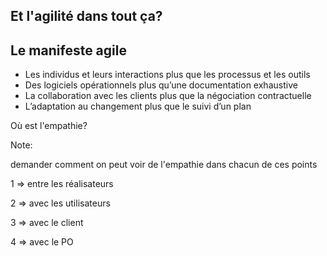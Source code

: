 ## Et l'agilité dans tout ça?



## Le manifeste agile

- Les individus et leurs interactions plus que les processus et les outils
- Des logiciels opérationnels plus qu’une documentation exhaustive
- La collaboration avec les clients plus que la négociation contractuelle
- L’adaptation au changement plus que le suivi d’un plan

Où est l'empathie?

Note:

demander comment on peut voir de l'empathie dans chacun de ces points

1 => entre les réalisateurs

2 => avec les utilisateurs

3 => avec le client

4 => avec le PO
